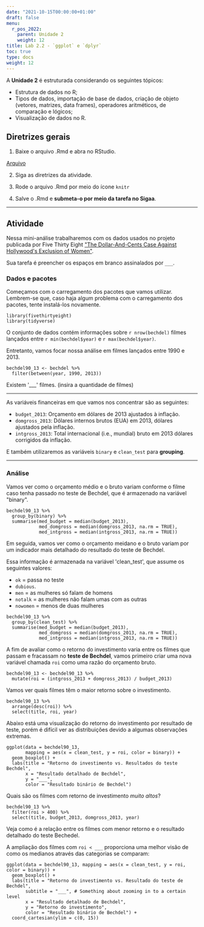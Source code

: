 ```yaml
---
date: "2021-10-15T00:00:00+01:00"
draft: false
menu:
  r_pos_2022:
    parent: Unidade 2
    weight: 12
title: Lab 2.2 - `ggplot` e `dplyr`
toc: true
type: docs
weight: 12
---
```


A **Unidade 2** é estruturada considerando os seguintes tópicos:
- Estrutura de dados no R; 
- Tipos de dados, importação de base de dados, criação de objeto (vetores, matrizes, data frames), operadores aritméticos, de comparação e lógicos;
- Visualização de dados no R.

## **Diretrizes gerais**

1. Baixe o arquivo .Rmd e abra no RStudio. 

[Arquivo](https://cefetmgbr-my.sharepoint.com/:u:/g/personal/renataoliveira_cefetmg_br/EdOhUzJEDXhFsbtqeXPtQk4BG0o3aTwZCnp8ZdotdiNaxg?e=gHdRz4)

2. Siga as diretrizes da atividade. 

3. Rode o arquivo .Rmd por meio do ícone `knitr` 

4. Salve o .Rmd e **submeta-o por meio da tarefa no Sigaa**. 

<hr></hr>

## **Atividade**

Nessa mini-análise trabalharemos com os dados usados no projeto publicada por Five Thirty Eight ["The Dollar-And-Cents Case Against Hollywood's Exclusion of Women"](https://fivethirtyeight.com/features/the-dollar-and-cents-case-against-hollywoods-exclusion-of-women/).

Sua tarefa é preencher os espaços em branco assinalados por `___`.

### Dados e pacotes

Começamos com o carregamento dos pacotes que vamos utilizar. Lembrem-se que, caso haja algum problema com o carregamento dos pacotes, tente instalá-los novamente. 

```{r load-packages, message=FALSE}
library(fivethirtyeight)
library(tidyverse)
```

O conjunto de dados contém informações sobre `r nrow(bechdel)` filmes lançados entre `r min(bechdel$year)` e `r max(bechdel$year)`.

Entretanto, vamos focar nossa análise em filmes lançados entre 1990 e 2013.

```{r}
bechdel90_13 <- bechdel %>% 
  filter(between(year, 1990, 2013))
```

Existem '___' filmes. (insira a quantidade de filmes)

---

As variáveis financeiras em que vamos nos concentrar são as seguintes:

- `budget_2013`: Orçamento em dólares de 2013 ajustados à inflação.
- `domgross_2013`: Dólares internos brutos (EUA) em 2013, dólares ajustados pela inflação.
- `intgross_2013`: Total internacional (i.e., mundial) bruto em 2013 dólares corrigidos da inflação.

E também utilizaremos as variáveis `binary` e `clean_test` para **grouping**.

---

### Análise

Vamos ver como o orçamento médio e o bruto variam conforme o filme caso tenha passado no teste de Bechdel, que é armazenado na variável "binary".

```{r message = FALSE}
bechdel90_13 %>%
  group_by(binary) %>%
  summarise(med_budget = median(budget_2013),
            med_domgross = median(domgross_2013, na.rm = TRUE),
            med_intgross = median(intgross_2013, na.rm = TRUE))
```

Em seguida, vamos ver como o orçamento meidano e o bruto variam por um indicador mais detalhado do resultado do teste de Bechdel.

Essa informação é armazenada na variável 'clean_test', que assume os seguintes valores:

- `ok` = passa no teste
- `dubious`.
- `men` = as mulheres só falam de homens
- `notalk` = as mulheres não falam umas com as outras
- `nowomen` = menos de duas mulheres

```{r message = FALSE}
bechdel90_13 %>%
  group_by(clean_test) %>%
  summarise(med_budget = median(budget_2013),
            med_domgross = median(domgross_2013, na.rm = TRUE),
            med_intgross = median(intgross_2013, na.rm = TRUE))
```

A fim de avaliar como o retorno do investimento varia entre os filmes que passam e fracassam no **teste de Bechdel**, vamos primeiro criar uma nova variável chamada `roi` como uma razão do orçamento bruto.

```{r}
bechdel90_13 <- bechdel90_13 %>%
  mutate(roi = (intgross_2013 + domgross_2013) / budget_2013)
```

Vamos ver quais filmes têm o maior retorno sobre o investimento.

```{r}
bechdel90_13 %>%
  arrange(desc(roi)) %>% 
  select(title, roi, year)
```

Abaixo está uma visualização do retorno do investimento por resultado de teste, porém é difícil ver as distribuições devido a algumas observações extremas.

```{r warning = FALSE}
ggplot(data = bechdel90_13, 
       mapping = aes(x = clean_test, y = roi, color = binary)) +
  geom_boxplot() +
  labs(title = "Retorno do investimento vs. Resultados do teste Bechdel",
       x = "Resultado detalhado de Bechdel",
       y = "___",
       color = "Resultado binário de Bechdel")
```

Quais são os filmes com retorno de investimento *muito altos*?

```{r}
bechdel90_13 %>%
  filter(roi > 400) %>%
  select(title, budget_2013, domgross_2013, year)
```

Veja como é a relação entre os filmes com menor retorno e o resultado detalhado do teste Bechedel. 

A ampliação dos filmes com `roi < ___` proporciona uma melhor visão de como os medianos através das categorias se comparam:

```{r warning = FALSE}
ggplot(data = bechdel90_13, mapping = aes(x = clean_test, y = roi, color = binary)) +
  geom_boxplot() +
  labs(title = "Retorno do investimento vs. Resultado do teste de Bechdel",
       subtitle = "___", # Something about zooming in to a certain level
       x = "Resultado detalhado de Bechdel",
       y = "Retorno do investimento",
       color = "Resultado binário de Bechdel") +
  coord_cartesian(ylim = c(0, 15))
```
